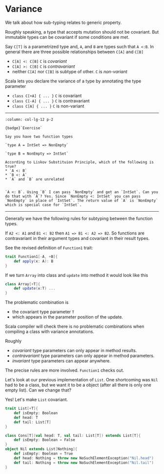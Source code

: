 # Variance

We talk about how sub-typing relates to generic property.

Roughly speaking, a type that accepts mutation should not be covariant. But immutable types can be covariant if some conditions are met.

Say `C[T]` is a parametrized type and, `A`, and `B` are types such that `A <:B`. 
In general there are three possible relationships between `C[A]` and `C[B]`

* `C[A] <: C[B]` `C` is *covariant*
* `C[A] >: C[B]` `C` is *contravariant*
* neither `C[A]` nor `C[B]` is subtype of other. `C` is *non-variant*

Scala lets you declare the variance of a type by annotating the type parameter

* `class C[+A] { ... }` `C` is covariant
* `class C[-A] { ... }` `C` is contravariant
* `class C[A] { ... }` `C` is non-variant

---

````{panels}
:column: col-lg-12 p-2

{badge}`Exercise`

Say you have two function types

`type A = IntSet => NonEmpty`

`type B = NonEmpty => IntSet`

According to Liskov Substituion Principle, which of the following is true?
* `A <: B`
* `B <: A`
* `A` and `B` are unrelated


````

````{dropdown} Solution
`A <: B`. Using `B` I can pass `NonEmpty` and get an `IntSet`. Can you do that with `A`? Yes. Since `NonEmpty <: IntSet` you can pass `NonEmpty` in place of `IntSet`. The return value of `A` is `NonEmpty` which is special case for `IntSet`.
````

---

Generally we have the following rules for subtyping between the function types.

If `A2 <: A1` and `B1 <: B2` then `A1 => B1 <: A2 => B2`. So functions are contravariant in their argument types and covariant in their result types.

See the revised definition of `Function1` trait:

```scala
trait Function1[-A, +B]{
    def apply(x: A): B
}
```

If we turn `Array` into class and `update` into method it would look like this

```scala
class Array[+T]{
    def update(x:T) ... 
}
```

The problematic combination is

* the covariant type parameter `T`
* which appears in the parameter position of the update.

Scala compiler will check there is no problematic combinations when compiling a class with variance annotations.

Roughly

* *covariant* type parameters can only appear in method results.
* *contravariant* type parameters can only appear in method parameters.
* *invariant* type parameters can appear anywhere.

The precise rules are more involved. `Function1` checks out. 

Let's look at our previous implementation of `List`. One shortcoming was `Nil` had to be a class, but we want it to be a object (after all there is only one empty list). Can we change that?

Yes! Let's make `List` covariant.

```scala
trait List[+T]{
    def isEmpty: Boolean
    def head: T
    def tail: List[T]
}

class Cons[T](val head: T, val tail: List[T]) extends List[T]{
    def isEmpty: Boolean = False
}
object Nil extends List[Nothing]{
    def isEmpty: Boolean = True
    def head: Nothing = throw new NoSuchElementException("Nil.head")
    def tail: Nothing = throw new NoSuchElementException("Nil.tail")
}

```

